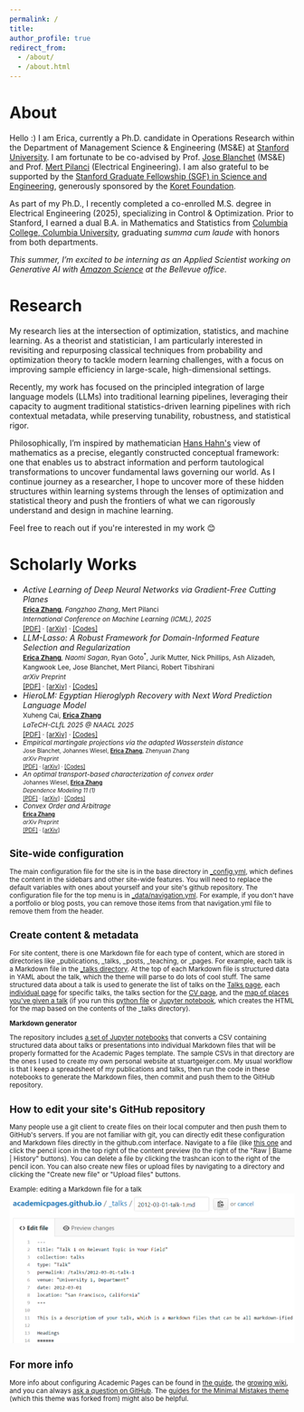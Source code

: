 ```yaml
---
permalink: /
title: 
author_profile: true
redirect_from: 
  - /about/
  - /about.html
---
```


About
======

Hello :\) I am Erica, currently a Ph.D. candidate in Operations Research within the Department of Management Science & Engineering (MS&E) at [Stanford University](https://www.stanford.edu/). I am fortunate to be co-advised by Prof. [Jose Blanchet](https://web.stanford.edu/~jblanche/) (MS&E) and Prof. [Mert Pilanci](https://stanford.edu/~pilanci/) (Electrical Engineering). I am also grateful to be supported by the [Stanford Graduate Fellowship (SGF) in Science and Engineering](https://vpge.stanford.edu/fellowships-funding/sgf), generously sponsored by the [Koret Foundation](https://koret.org/grantees/cross-disciplinary-research-stanford-university/).

As part of my Ph.D., I recently completed a co-enrolled M.S. degree in Electrical Engineering (2025), specializing in Control & Optimization. Prior to Stanford, I earned a dual B.A. in Mathematics and Statistics from [Columbia College, Columbia University](https://www.college.columbia.edu/), graduating *summa cum laude* with honors from both departments.

*This summer, I’m excited to be interning as an Applied Scientist working on Generative AI with [Amazon Science](https://www.amazon.science/) at the Bellevue office.*

Research
======
My research lies at the intersection of optimization, statistics, and machine learning. As a theorist and statistician, I am particularly interested in revisiting and repurposing classical techniques from probability and optimization theory to tackle modern learning challenges, with a focus on improving sample efficiency in large-scale, high-dimensional settings.

Recently, my work has focused on the principled integration of large language models (LLMs) into traditional learning pipelines, leveraging their capacity to augment traditional statistics-driven learning pipelines with rich contextual metadata, while preserving tunability, robustness, and statistical rigor.

Philosophically, I’m inspired by mathematician [Hans Hahn's](https://en.wikipedia.org/wiki/Hans_Hahn_(mathematician)) view of mathematics as a precise, elegantly constructed conceptual framework: one that enables us to abstract information and perform tautological transformations to uncover fundamental laws governing our world. As I continue journey as a researcher, I hope to uncover more of these hidden structures within learning systems through the lenses of optimization and statistical theory and push the frontiers of what we can rigorously understand and design in machine learning.

Feel free to reach out if you're interested in my work 😊

Scholarly Works
======
* <em>Active Learning of Deep Neural Networks via Gradient-Free Cutting Planes</em><br>
  <small>
    <strong><u>Erica Zhang</u></strong><sup>*</sup>, Fangzhao Zhang<sup>*</sup>, Mert Pilanci<br>
    <em>International Conference on Machine Learning (ICML), 2025</em><br>
    [[PDF]](https://arxiv.org/pdf/2410.02145?) · [[arXiv]](https://arxiv.org/abs/2410.02145) · [[Codes]](https://github.com/pilancilab/cpal)
  </small>
* <em>LLM-Lasso: A Robust Framework for Domain-Informed Feature Selection and Regularization</em><br>
  <small>
    <strong><u>Erica Zhang</u></strong><sup>*</sup>, Naomi Sagan<sup>*</sup>, Ryan Goto<sup>*</sup>, Jurik Mutter, Nick Phillips, Ash Alizadeh, Kangwook Lee, Jose Blanchet, Mert Pilanci, Robert Tibshirani<br>
    <em>arXiv Preprint</em><br>
    [[PDF]](https://arxiv.org/pdf/2502.10648) · [[arXiv]](https://arxiv.org/abs/2502.10648) · [[Codes]](https://github.com/pilancilab/llm-lasso)
  </small>
* <em>HieroLM: Egyptian Hieroglyph Recovery with Next Word Prediction Language Model</em><br>
  <small>
    Xuheng Cai, <strong><u>Erica Zhang</u></strong><br>
    <em>LaTeCH-CLfL 2025 @ NAACL 2025</em><br>
    [[PDF]](https://arxiv.org/pdf/2503.04996) · [[arXiv]](https://arxiv.org/abs/2503.04996) · [[Codes]](https://github.com/Rick-Cai/HieroLM)
* <em>Empirical martingale projections via the adapted Wasserstein distance</em><br>
  <small>
    Jose Blanchet, Johannes Wiesel, <strong><u>Erica Zhang</u></strong>, Zhenyuan Zhang<br>
    <em>arXiv Preprint</em><br>
    [[PDF]](https://arxiv.org/pdf/2401.12197) · [[arXiv]](https://arxiv.org/abs/2401.12197) · [[Codes]](https://github.com/Ericavanee/Bicausal_Wasserstein_MtglProj)
  </small>
* <em>An optimal transport-based characterization of convex order</em><br>
  <small>
     Johannes Wiesel, <strong><u>Erica Zhang</u></strong><br>
    <em>Dependence Modeling 11 (1)</em><br>
    [[PDF]](https://arxiv.org/pdf/2207.01235) · [[arXiv]](https://arxiv.org/abs/2207.01235) · [[Codes]](https://github.com/johanneswiesel/Convex-Order)
  </small>
* <em>Convex Order and Arbitrage</em><br>
  <small>
     <strong><u>Erica Zhang</u></strong><br>
    <em>arXiv Preprint</em><br>
    [[PDF]](https://github.com/Ericavanee/Convex-Order-and-Arbitrage/blob/main/Convex_Order_and_Arbitrage%2C%20v1.pdf) · [[arXiv]](https://example.com/placeholder)
  </small>



Site-wide configuration
------
The main configuration file for the site is in the base directory in [_config.yml](https://github.com/academicpages/academicpages.github.io/blob/master/_config.yml), which defines the content in the sidebars and other site-wide features. You will need to replace the default variables with ones about yourself and your site's github repository. The configuration file for the top menu is in [_data/navigation.yml](https://github.com/academicpages/academicpages.github.io/blob/master/_data/navigation.yml). For example, if you don't have a portfolio or blog posts, you can remove those items from that navigation.yml file to remove them from the header. 

Create content & metadata
------
For site content, there is one Markdown file for each type of content, which are stored in directories like _publications, _talks, _posts, _teaching, or _pages. For example, each talk is a Markdown file in the [_talks directory](https://github.com/academicpages/academicpages.github.io/tree/master/_talks). At the top of each Markdown file is structured data in YAML about the talk, which the theme will parse to do lots of cool stuff. The same structured data about a talk is used to generate the list of talks on the [Talks page](https://academicpages.github.io/talks), each [individual page](https://academicpages.github.io/talks/2012-03-01-talk-1) for specific talks, the talks section for the [CV page](https://academicpages.github.io/cv), and the [map of places you've given a talk](https://academicpages.github.io/talkmap.html) (if you run this [python file](https://github.com/academicpages/academicpages.github.io/blob/master/talkmap.py) or [Jupyter notebook](https://github.com/academicpages/academicpages.github.io/blob/master/talkmap.ipynb), which creates the HTML for the map based on the contents of the _talks directory).

**Markdown generator**

The repository includes [a set of Jupyter notebooks](https://github.com/academicpages/academicpages.github.io/tree/master/markdown_generator
) that converts a CSV containing structured data about talks or presentations into individual Markdown files that will be properly formatted for the Academic Pages template. The sample CSVs in that directory are the ones I used to create my own personal website at stuartgeiger.com. My usual workflow is that I keep a spreadsheet of my publications and talks, then run the code in these notebooks to generate the Markdown files, then commit and push them to the GitHub repository.

How to edit your site's GitHub repository
------
Many people use a git client to create files on their local computer and then push them to GitHub's servers. If you are not familiar with git, you can directly edit these configuration and Markdown files directly in the github.com interface. Navigate to a file (like [this one](https://github.com/academicpages/academicpages.github.io/blob/master/_talks/2012-03-01-talk-1.md) and click the pencil icon in the top right of the content preview (to the right of the "Raw | Blame | History" buttons). You can delete a file by clicking the trashcan icon to the right of the pencil icon. You can also create new files or upload files by navigating to a directory and clicking the "Create new file" or "Upload files" buttons. 

Example: editing a Markdown file for a talk
![Editing a Markdown file for a talk](/images/editing-talk.png)

For more info
------
More info about configuring Academic Pages can be found in [the guide](https://academicpages.github.io/markdown/), the [growing wiki](https://github.com/academicpages/academicpages.github.io/wiki), and you can always [ask a question on GitHub](https://github.com/academicpages/academicpages.github.io/discussions). The [guides for the Minimal Mistakes theme](https://mmistakes.github.io/minimal-mistakes/docs/configuration/) (which this theme was forked from) might also be helpful.
